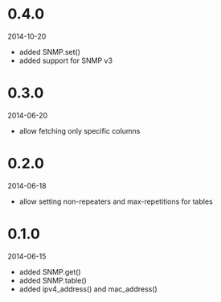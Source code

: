 0.4.0
=====

2014-10-20

* added SNMP.set()
* added support for SNMP v3


0.3.0
=====

2014-06-20

* allow fetching only specific columns


0.2.0
=====

2014-06-18

* allow setting non-repeaters and max-repetitions for tables


0.1.0
=====

2014-06-15

* added SNMP.get()
* added SNMP.table()
* added ipv4_address() and mac_address()

